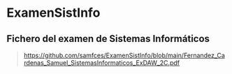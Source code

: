 # ExamenSistInfo

## Fichero del examen de Sistemas Informáticos
> https://github.com/samfces/ExamenSistInfo/blob/main/Fernandez_Cardenas_Samuel_SistemasInformaticos_ExDAW_2C.pdf
